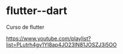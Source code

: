 # flutter--dart

Curso de flutter

https://www.youtube.com/playlist?list=PLutrh4gv1YI8ap4JO23lN81JOSZJ3i5OO
